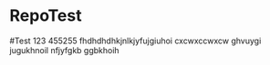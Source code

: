 # RepoTest
#Test 123 455255 fhdhdhdhkjnlkjyfujgiuhoi
cxcwxccwxcw
ghvuygi jugukhnoil nfjyfgkb
ggbkhoih
